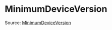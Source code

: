 # MinimumDeviceVersion

Source: [MinimumDeviceVersion](../csrc/device_lower/analysis/device_version.h#L27)
